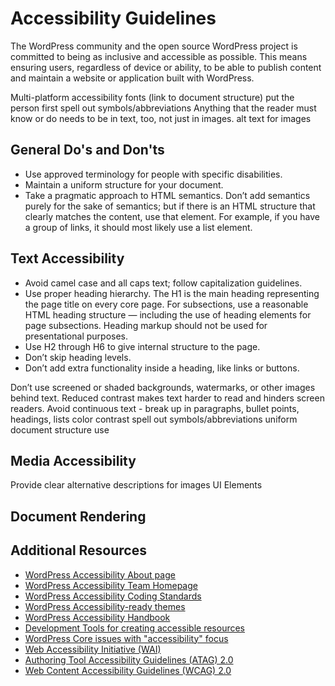 # Accessibility Guidelines

The WordPress community and the open source WordPress project is committed to being as inclusive and accessible as possible. This means ensuring users, regardless of device or ability, to be able to publish content and maintain a website or application built with WordPress.

Multi-platform accessibility
fonts (link to document structure)
put the person first
spell out symbols/abbreviations
Anything that the reader must know or do needs to be in text, too, not just in images.
alt text for images

## General Do's and Don'ts
- Use approved terminology for people with specific disabilities.
- Maintain a uniform structure for your document.
- Take a pragmatic approach to HTML semantics. Don’t add semantics purely for the sake of semantics; but if there is an HTML structure that clearly matches the content, use that element. For example, if you have a group of links, it should most likely use a list element.

## Text Accessibility
- Avoid camel case and all caps text; follow capitalization guidelines.
- Use proper heading hierarchy. The H1 is the main heading representing the page title on every core page. For subsections, use a reasonable HTML heading structure — including the use of heading elements for page subsections. Heading markup should not be used for presentational purposes.
 - Use H2 through H6 to give internal structure to the page.
 - Don’t skip heading levels.
 - Don’t add extra functionality inside a heading, like links or buttons.

Don’t use screened or shaded backgrounds, watermarks, or other images behind text. Reduced contrast makes text harder to read and hinders screen readers.
Avoid continuous text - break up in paragraphs, bullet points, headings, lists
color contrast
spell out symbols/abbreviations
uniform document structure
use


## Media Accessibility
Provide clear alternative descriptions for images
UI Elements

## Document Rendering

## Additional Resources

- [WordPress Accessibility About page](https://wordpress.org/about/accessibility/)
- [WordPress Accessibility Team Homepage](https://make.wordpress.org/accessibility/)
- [WordPress Accessibility Coding Standards](https://developer.wordpress.org/coding-standards/wordpress-coding-standards/accessibility/)
- [WordPress Accessibility-ready themes](https://wordpress.org/themes/tags/accessibility-ready/)
- [WordPress Accessibility Handbook](https://make.wordpress.org/accessibility/handbook/)
- [Development Tools for creating accessible resources](https://make.wordpress.org/accessibility/handbook/which-tools-can-i-use/useful-tools/)
- [WordPress Core issues with "accessibility" focus](https://core.trac.wordpress.org/focus/accessibility)
- [Web Accessibility Initiative (WAI)](https://www.w3.org/WAI/)
- [Authoring Tool Accessibility Guidelines (ATAG) 2.0](https://www.w3.org/TR/ATAG20/)
- [Web Content Accessibility Guidelines (WCAG) 2.0](https://www.w3.org/WAI/WCAG20/glance/)
